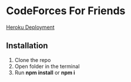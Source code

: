 # CodeForces For Friends
[Heroku Deployment](https://infinite-gorge-42155.herokuapp.com/)

## Installation
1. Clone the repo
2. Open folder in the terminal
3. Run **npm install** or **npm i**
